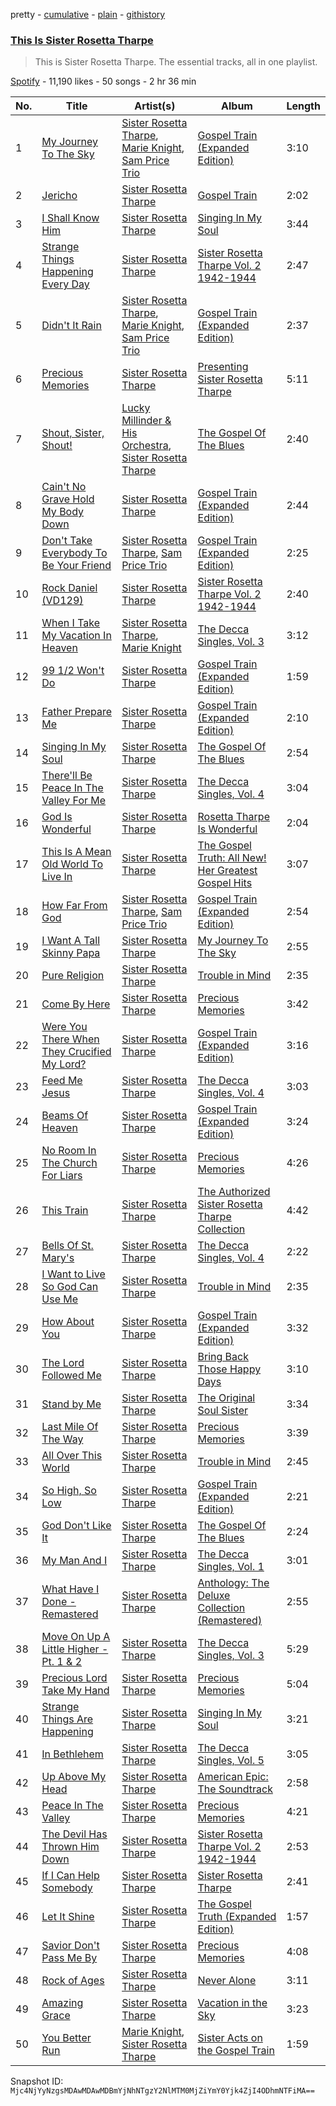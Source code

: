 pretty - [cumulative](/playlists/cumulative/37i9dQZF1DZ06evO1gxbKi.md) - [plain](/playlists/plain/37i9dQZF1DZ06evO1gxbKi) - [githistory](https://github.githistory.xyz/mackorone/spotify-playlist-archive/blob/main/playlists/plain/37i9dQZF1DZ06evO1gxbKi)

### [This Is Sister Rosetta Tharpe](https://open.spotify.com/playlist/37i9dQZF1DZ06evO1gxbKi)

> This is Sister Rosetta Tharpe\. The essential tracks, all in one playlist.

[Spotify](https://open.spotify.com/user/spotify) - 11,190 likes - 50 songs - 2 hr 36 min

| No. | Title | Artist(s) | Album | Length |
|---|---|---|---|---|
| 1 | [My Journey To The Sky](https://open.spotify.com/track/3O3Zzre0FPv6GNTeInm6Md) | [Sister Rosetta Tharpe](https://open.spotify.com/artist/2dXf5lu5iilcaTQJZodce7), [Marie Knight](https://open.spotify.com/artist/5SQDx1d1tEpptg9je4XGYS), [Sam Price Trio](https://open.spotify.com/artist/2RWOiWqyH0TkExmKSjZ9sd) | [Gospel Train \(Expanded Edition\)](https://open.spotify.com/album/0d2kYndpc9gJafJgyEVwYk) | 3:10 |
| 2 | [Jericho](https://open.spotify.com/track/5m7sUVVbJoPYcWysXT4NcS) | [Sister Rosetta Tharpe](https://open.spotify.com/artist/2dXf5lu5iilcaTQJZodce7) | [Gospel Train](https://open.spotify.com/album/3TdM8fxuOgqJoEA8tS84Px) | 2:02 |
| 3 | [I Shall Know Him](https://open.spotify.com/track/5sk8dIBrmEJc2YY4lW2LHT) | [Sister Rosetta Tharpe](https://open.spotify.com/artist/2dXf5lu5iilcaTQJZodce7) | [Singing In My Soul](https://open.spotify.com/album/4Si6lSCmJNqUil1buKI4zw) | 3:44 |
| 4 | [Strange Things Happening Every Day](https://open.spotify.com/track/0uUBfmp0ulkpf6EJzsZJZl) | [Sister Rosetta Tharpe](https://open.spotify.com/artist/2dXf5lu5iilcaTQJZodce7) | [Sister Rosetta Tharpe Vol\. 2 1942\-1944](https://open.spotify.com/album/4FkQ3aw8yWpFGEuAcNIM4f) | 2:47 |
| 5 | [Didn't It Rain](https://open.spotify.com/track/3MxAT7MRx7V0CL3tVtJby1) | [Sister Rosetta Tharpe](https://open.spotify.com/artist/2dXf5lu5iilcaTQJZodce7), [Marie Knight](https://open.spotify.com/artist/5SQDx1d1tEpptg9je4XGYS), [Sam Price Trio](https://open.spotify.com/artist/2RWOiWqyH0TkExmKSjZ9sd) | [Gospel Train \(Expanded Edition\)](https://open.spotify.com/album/0d2kYndpc9gJafJgyEVwYk) | 2:37 |
| 6 | [Precious Memories](https://open.spotify.com/track/0Oz3Xcyk76Ok86R7kgJrXG) | [Sister Rosetta Tharpe](https://open.spotify.com/artist/2dXf5lu5iilcaTQJZodce7) | [Presenting Sister Rosetta Tharpe](https://open.spotify.com/album/5lti5m4J6SvKRyW9r4f1Sm) | 5:11 |
| 7 | [Shout, Sister, Shout!](https://open.spotify.com/track/52ppD2ntvCjr22dP17fuJ7) | [Lucky Millinder & His Orchestra](https://open.spotify.com/artist/4N5y4tbCKW3bCMEVofkVZR), [Sister Rosetta Tharpe](https://open.spotify.com/artist/2dXf5lu5iilcaTQJZodce7) | [The Gospel Of The Blues](https://open.spotify.com/album/28Cv21nC7Bme59GR2qtPzA) | 2:40 |
| 8 | [Cain't No Grave Hold My Body Down](https://open.spotify.com/track/2O89VddEOv4BywX9bad9Vm) | [Sister Rosetta Tharpe](https://open.spotify.com/artist/2dXf5lu5iilcaTQJZodce7) | [Gospel Train \(Expanded Edition\)](https://open.spotify.com/album/3OGOZW8wCyD0zj254FZ0Ei) | 2:44 |
| 9 | [Don't Take Everybody To Be Your Friend](https://open.spotify.com/track/3bmT6zIM0SmV3hv4kGgmqN) | [Sister Rosetta Tharpe](https://open.spotify.com/artist/2dXf5lu5iilcaTQJZodce7), [Sam Price Trio](https://open.spotify.com/artist/2RWOiWqyH0TkExmKSjZ9sd) | [Gospel Train \(Expanded Edition\)](https://open.spotify.com/album/0d2kYndpc9gJafJgyEVwYk) | 2:25 |
| 10 | [Rock Daniel \(VD129\)](https://open.spotify.com/track/4AE2k4Ng7W6Yj5tD9xqVo2) | [Sister Rosetta Tharpe](https://open.spotify.com/artist/2dXf5lu5iilcaTQJZodce7) | [Sister Rosetta Tharpe Vol\. 2 1942\-1944](https://open.spotify.com/album/4FkQ3aw8yWpFGEuAcNIM4f) | 2:40 |
| 11 | [When I Take My Vacation In Heaven](https://open.spotify.com/track/0LSWwfEcpIbHiQLZrcJ1HW) | [Sister Rosetta Tharpe](https://open.spotify.com/artist/2dXf5lu5iilcaTQJZodce7), [Marie Knight](https://open.spotify.com/artist/5SQDx1d1tEpptg9je4XGYS) | [The Decca Singles, Vol\. 3](https://open.spotify.com/album/4RrvoXYcDS4fd9E98jsJ7T) | 3:12 |
| 12 | [99 1/2 Won't Do](https://open.spotify.com/track/7AJRlFDvX1PhxFIDJRMMFS) | [Sister Rosetta Tharpe](https://open.spotify.com/artist/2dXf5lu5iilcaTQJZodce7) | [Gospel Train \(Expanded Edition\)](https://open.spotify.com/album/3OGOZW8wCyD0zj254FZ0Ei) | 1:59 |
| 13 | [Father Prepare Me](https://open.spotify.com/track/1JzOFnaBuWxnbtETqaotzh) | [Sister Rosetta Tharpe](https://open.spotify.com/artist/2dXf5lu5iilcaTQJZodce7) | [Gospel Train \(Expanded Edition\)](https://open.spotify.com/album/0d2kYndpc9gJafJgyEVwYk) | 2:10 |
| 14 | [Singing In My Soul](https://open.spotify.com/track/3MlL10pZjsB1UI0owXi3Yb) | [Sister Rosetta Tharpe](https://open.spotify.com/artist/2dXf5lu5iilcaTQJZodce7) | [The Gospel Of The Blues](https://open.spotify.com/album/28Cv21nC7Bme59GR2qtPzA) | 2:54 |
| 15 | [There'll Be Peace In The Valley For Me](https://open.spotify.com/track/4jC4Jt97udeQMFlMtTBWwx) | [Sister Rosetta Tharpe](https://open.spotify.com/artist/2dXf5lu5iilcaTQJZodce7) | [The Decca Singles, Vol\. 4](https://open.spotify.com/album/1MqOy16zLy7kv7oBWLs6K5) | 3:04 |
| 16 | [God Is Wonderful](https://open.spotify.com/track/5Lvyr3tiHpwnrgezwafrqd) | [Sister Rosetta Tharpe](https://open.spotify.com/artist/2dXf5lu5iilcaTQJZodce7) | [Rosetta Tharpe Is Wonderful](https://open.spotify.com/album/3EGaXflrlGpBi5HsH3iBSb) | 2:04 |
| 17 | [This Is A Mean Old World To Live In](https://open.spotify.com/track/2KBFYYiNCW7cKogYmWopbw) | [Sister Rosetta Tharpe](https://open.spotify.com/artist/2dXf5lu5iilcaTQJZodce7) | [The Gospel Truth: All New! Her Greatest Gospel Hits](https://open.spotify.com/album/3qwLiCPnFuFL7KY6wLEoWa) | 3:07 |
| 18 | [How Far From God](https://open.spotify.com/track/3cN5ydsv1f5UVWIognMcRj) | [Sister Rosetta Tharpe](https://open.spotify.com/artist/2dXf5lu5iilcaTQJZodce7), [Sam Price Trio](https://open.spotify.com/artist/2RWOiWqyH0TkExmKSjZ9sd) | [Gospel Train \(Expanded Edition\)](https://open.spotify.com/album/0d2kYndpc9gJafJgyEVwYk) | 2:54 |
| 19 | [I Want A Tall Skinny Papa](https://open.spotify.com/track/3bgc4FWPIHWAcFA5lSsJWr) | [Sister Rosetta Tharpe](https://open.spotify.com/artist/2dXf5lu5iilcaTQJZodce7) | [My Journey To The Sky](https://open.spotify.com/album/6SLaXW0yovRCvDA5Sraj4X) | 2:55 |
| 20 | [Pure Religion](https://open.spotify.com/track/5QYpxuGQBvYhnqRNbbXS1t) | [Sister Rosetta Tharpe](https://open.spotify.com/artist/2dXf5lu5iilcaTQJZodce7) | [Trouble in Mind](https://open.spotify.com/album/7pd386kkBPHie54j3kyRpG) | 2:35 |
| 21 | [Come By Here](https://open.spotify.com/track/1HdGMegJdBak9lLtgzWRoA) | [Sister Rosetta Tharpe](https://open.spotify.com/artist/2dXf5lu5iilcaTQJZodce7) | [Precious Memories](https://open.spotify.com/album/1YHahOzmBm2OgsIx0P3fU8) | 3:42 |
| 22 | [Were You There When They Crucified My Lord?](https://open.spotify.com/track/5ezKCpPjLd7m6aS2hZFRie) | [Sister Rosetta Tharpe](https://open.spotify.com/artist/2dXf5lu5iilcaTQJZodce7) | [Gospel Train \(Expanded Edition\)](https://open.spotify.com/album/0d2kYndpc9gJafJgyEVwYk) | 3:16 |
| 23 | [Feed Me Jesus](https://open.spotify.com/track/2sVALcZ85tz1l9RE0Pe2Q9) | [Sister Rosetta Tharpe](https://open.spotify.com/artist/2dXf5lu5iilcaTQJZodce7) | [The Decca Singles, Vol\. 4](https://open.spotify.com/album/1MqOy16zLy7kv7oBWLs6K5) | 3:03 |
| 24 | [Beams Of Heaven](https://open.spotify.com/track/4NuXIH3TvC2RehKx5SoxYT) | [Sister Rosetta Tharpe](https://open.spotify.com/artist/2dXf5lu5iilcaTQJZodce7) | [Gospel Train \(Expanded Edition\)](https://open.spotify.com/album/3OGOZW8wCyD0zj254FZ0Ei) | 3:24 |
| 25 | [No Room In The Church For Liars](https://open.spotify.com/track/4hqlFwFTpMtyPWRW5ue378) | [Sister Rosetta Tharpe](https://open.spotify.com/artist/2dXf5lu5iilcaTQJZodce7) | [Precious Memories](https://open.spotify.com/album/1YHahOzmBm2OgsIx0P3fU8) | 4:26 |
| 26 | [This Train](https://open.spotify.com/track/4FgwdqCbpfv2AX17vbF8KN) | [Sister Rosetta Tharpe](https://open.spotify.com/artist/2dXf5lu5iilcaTQJZodce7) | [The Authorized Sister Rosetta Tharpe Collection](https://open.spotify.com/album/0QKuuYbckrnqy7qaL9zsRr) | 4:42 |
| 27 | [Bells Of St\. Mary's](https://open.spotify.com/track/611n0U5H1a1KW9fyDlJGja) | [Sister Rosetta Tharpe](https://open.spotify.com/artist/2dXf5lu5iilcaTQJZodce7) | [The Decca Singles, Vol\. 4](https://open.spotify.com/album/1MqOy16zLy7kv7oBWLs6K5) | 2:22 |
| 28 | [I Want to Live So God Can Use Me](https://open.spotify.com/track/51i9LuYV4z2jjEzTKolDty) | [Sister Rosetta Tharpe](https://open.spotify.com/artist/2dXf5lu5iilcaTQJZodce7) | [Trouble in Mind](https://open.spotify.com/album/7pd386kkBPHie54j3kyRpG) | 2:35 |
| 29 | [How About You](https://open.spotify.com/track/6ZruOPBw97ZTTPeiNqMQny) | [Sister Rosetta Tharpe](https://open.spotify.com/artist/2dXf5lu5iilcaTQJZodce7) | [Gospel Train \(Expanded Edition\)](https://open.spotify.com/album/3OGOZW8wCyD0zj254FZ0Ei) | 3:32 |
| 30 | [The Lord Followed Me](https://open.spotify.com/track/4qAYd3Z76F8mo5F2T3LoVq) | [Sister Rosetta Tharpe](https://open.spotify.com/artist/2dXf5lu5iilcaTQJZodce7) | [Bring Back Those Happy Days](https://open.spotify.com/album/7FunazLrYxpr4cuyP8oL11) | 3:10 |
| 31 | [Stand by Me](https://open.spotify.com/track/7j3gsabZNOnUJ8XlvL9WFq) | [Sister Rosetta Tharpe](https://open.spotify.com/artist/2dXf5lu5iilcaTQJZodce7) | [The Original Soul Sister](https://open.spotify.com/album/6O3zPjpqUdG4dg9i9ZLANF) | 3:34 |
| 32 | [Last Mile Of The Way](https://open.spotify.com/track/41JBvVRFAh46z8bj4L4UWv) | [Sister Rosetta Tharpe](https://open.spotify.com/artist/2dXf5lu5iilcaTQJZodce7) | [Precious Memories](https://open.spotify.com/album/1YHahOzmBm2OgsIx0P3fU8) | 3:39 |
| 33 | [All Over This World](https://open.spotify.com/track/5dfQvhkoG0ulO4gKAzHLyA) | [Sister Rosetta Tharpe](https://open.spotify.com/artist/2dXf5lu5iilcaTQJZodce7) | [Trouble in Mind](https://open.spotify.com/album/7pd386kkBPHie54j3kyRpG) | 2:45 |
| 34 | [So High, So Low](https://open.spotify.com/track/0GGJAc3cUtcwNkSh3Ch4OT) | [Sister Rosetta Tharpe](https://open.spotify.com/artist/2dXf5lu5iilcaTQJZodce7) | [Gospel Train \(Expanded Edition\)](https://open.spotify.com/album/3OGOZW8wCyD0zj254FZ0Ei) | 2:21 |
| 35 | [God Don't Like It](https://open.spotify.com/track/5jz86OQYMMXfo8XNZGogT4) | [Sister Rosetta Tharpe](https://open.spotify.com/artist/2dXf5lu5iilcaTQJZodce7) | [The Gospel Of The Blues](https://open.spotify.com/album/28Cv21nC7Bme59GR2qtPzA) | 2:24 |
| 36 | [My Man And I](https://open.spotify.com/track/2VxtCOakItrvUBCLmSg29r) | [Sister Rosetta Tharpe](https://open.spotify.com/artist/2dXf5lu5iilcaTQJZodce7) | [The Decca Singles, Vol\. 1](https://open.spotify.com/album/4KNYUWaNkzdOHQQ2xWlRwD) | 3:01 |
| 37 | [What Have I Done \- Remastered](https://open.spotify.com/track/3TqsHhRYY9uLcnPHccHhlH) | [Sister Rosetta Tharpe](https://open.spotify.com/artist/2dXf5lu5iilcaTQJZodce7) | [Anthology: The Deluxe Collection \(Remastered\)](https://open.spotify.com/album/29YtW2554LjHMRYR8ZPTQp) | 2:55 |
| 38 | [Move On Up A Little Higher \- Pt\. 1 & 2](https://open.spotify.com/track/4T1b4VKS2sJPDz0rgmVotp) | [Sister Rosetta Tharpe](https://open.spotify.com/artist/2dXf5lu5iilcaTQJZodce7) | [The Decca Singles, Vol\. 3](https://open.spotify.com/album/4RrvoXYcDS4fd9E98jsJ7T) | 5:29 |
| 39 | [Precious Lord Take My Hand](https://open.spotify.com/track/0h64MC2GRtFMXbvjkjxEke) | [Sister Rosetta Tharpe](https://open.spotify.com/artist/2dXf5lu5iilcaTQJZodce7) | [Precious Memories](https://open.spotify.com/album/1YHahOzmBm2OgsIx0P3fU8) | 5:04 |
| 40 | [Strange Things Are Happening](https://open.spotify.com/track/53RPjPo21M6JzNDZd0HQ2N) | [Sister Rosetta Tharpe](https://open.spotify.com/artist/2dXf5lu5iilcaTQJZodce7) | [Singing In My Soul](https://open.spotify.com/album/4Si6lSCmJNqUil1buKI4zw) | 3:21 |
| 41 | [In Bethlehem](https://open.spotify.com/track/56rxK4XwkM438ior5kxic9) | [Sister Rosetta Tharpe](https://open.spotify.com/artist/2dXf5lu5iilcaTQJZodce7) | [The Decca Singles, Vol\. 5](https://open.spotify.com/album/7tvIxQ4NARYopPCeUARhcj) | 3:05 |
| 42 | [Up Above My Head](https://open.spotify.com/track/4HhfG0tUfWTsyKgiCWk0SE) | [Sister Rosetta Tharpe](https://open.spotify.com/artist/2dXf5lu5iilcaTQJZodce7) | [American Epic: The Soundtrack](https://open.spotify.com/album/21Sm8niJI2UqXfD3slifFQ) | 2:58 |
| 43 | [Peace In The Valley](https://open.spotify.com/track/2eJgsexdt03ESg86cMONv5) | [Sister Rosetta Tharpe](https://open.spotify.com/artist/2dXf5lu5iilcaTQJZodce7) | [Precious Memories](https://open.spotify.com/album/1YHahOzmBm2OgsIx0P3fU8) | 4:21 |
| 44 | [The Devil Has Thrown Him Down](https://open.spotify.com/track/4kAlnTkUPazNX7rIq03Npw) | [Sister Rosetta Tharpe](https://open.spotify.com/artist/2dXf5lu5iilcaTQJZodce7) | [Sister Rosetta Tharpe Vol\. 2 1942\-1944](https://open.spotify.com/album/4FkQ3aw8yWpFGEuAcNIM4f) | 2:53 |
| 45 | [If I Can Help Somebody](https://open.spotify.com/track/61EpKrGU81sawyLmR5wcPS) | [Sister Rosetta Tharpe](https://open.spotify.com/artist/2dXf5lu5iilcaTQJZodce7) | [Sister Rosetta Tharpe](https://open.spotify.com/album/3y9w0vx1P3uMXolaoulLxy) | 2:41 |
| 46 | [Let It Shine](https://open.spotify.com/track/3fXJQ6nntDXr2lUw7EfM4Z) | [Sister Rosetta Tharpe](https://open.spotify.com/artist/2dXf5lu5iilcaTQJZodce7) | [The Gospel Truth \(Expanded Edition\)](https://open.spotify.com/album/7E7NjgtIcrmDqmp0FgnkSl) | 1:57 |
| 47 | [Savior Don't Pass Me By](https://open.spotify.com/track/1d3J6GuvuIH14U5L8efaaN) | [Sister Rosetta Tharpe](https://open.spotify.com/artist/2dXf5lu5iilcaTQJZodce7) | [Precious Memories](https://open.spotify.com/album/1YHahOzmBm2OgsIx0P3fU8) | 4:08 |
| 48 | [Rock of Ages](https://open.spotify.com/track/2B5WhsYvmpk2ioGZA5I1L6) | [Sister Rosetta Tharpe](https://open.spotify.com/artist/2dXf5lu5iilcaTQJZodce7) | [Never Alone](https://open.spotify.com/album/4PwLdioxIXipvEaYqIy5kD) | 3:11 |
| 49 | [Amazing Grace](https://open.spotify.com/track/7Jpy6hJWPhnav0qk0fGv8Y) | [Sister Rosetta Tharpe](https://open.spotify.com/artist/2dXf5lu5iilcaTQJZodce7) | [Vacation in the Sky](https://open.spotify.com/album/7HorAWUeYVKqIImFJ8zGRO) | 3:23 |
| 50 | [You Better Run](https://open.spotify.com/track/5YVfjZAqughYMjIXz1ZlVN) | [Marie Knight](https://open.spotify.com/artist/5SQDx1d1tEpptg9je4XGYS), [Sister Rosetta Tharpe](https://open.spotify.com/artist/2dXf5lu5iilcaTQJZodce7) | [Sister Acts on the Gospel Train](https://open.spotify.com/album/5KZuIp30jJWnj02Awl5ynm) | 1:59 |

Snapshot ID: `Mjc4NjYyNzgsMDAwMDAwMDBmYjNhNTgzY2NlMTM0MjZiYmY0Yjk4ZjI4ODhmNTFiMA==`

